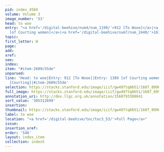 ```yaml
---
pid: index_4584
volume: Volume 3
image_number: '53'
head: to woe
entry: "<a href='/digital-beehive/num4/num_1199/'>912 [To Wooe]</a>|<a href='/digital-beehive/num6/num_1989/'>1389
  [of Courting women]</a>|<a href='/digital-beehive/num7/num_2440/'>1614 [Courting]</a>"
topic:
first_letter: W
page:
add:
xref:
see:
index:
item: "#item-2609c55de"
unparsed:
line: 'Head: to woe|Entry: 912 [To Wooe]|Entry: 1389 [of Courting women]|Entry: 1614
  [Courting]|#item-2609c55de'
selection: https://stacks.stanford.edu/image/iiif/gw497tq8651/1607_0996/177,2699,685,128/full/0/default.jpg
full_image: https://stacks.stanford.edu/image/iiif/gw497tq8651/1607_0996/full/full/0/default.jpg
annotation_uri: http://dev.llgc.org.uk/annotation/1560793308841
sort_value: '305312699'
insertion:
thumbnail: https://stacks.stanford.edu/image/iiif/gw497tq8651/1607_0996/177,2699,685,128/150,/0/default.jpg
label: to woe
location: "<a href='/digital-beehive/toc/toc3_53/'>Full Page</a>"
issue:
insertion_xref:
order: '546'
layout: index_item
collection: index5
---
```

